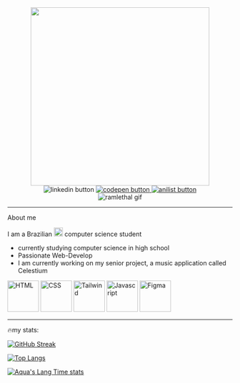 <div id="header" align="center">
  <img src="https://i.imgur.com/Ea63Y45.png" width="400px">
  <div id="header-social-medias"
      <a href="https://www.linkedin.com/in/luizgabrielortegadiaspaiva-b849a420b/">
        <img src="https://img.shields.io/badge/Linkedin-%230077B5.svg?logo=linkedin&logoColor=white" alt="linkedin button"/>
      </a>
      <a href="https://codepen.io/usraqua">
        <img src="https://img.shields.io/badge/CodePen-white?&logo=codepen&logoColor=black" alt="codepen button"/>
      </a>
      <a href="https://anilist.co/user/iGabis/">
        <img src="https://img.shields.io/badge/AniList-02A9FF?logo=anilist&logoColor=fff" alt="anilist button"/>
      </a>
  </div>
  <img src="https://i.pinimg.com/originals/ed/03/90/ed03907dd83f8d01a29ac5889a6fad11.gif" alt="ramlethal gif"/>
</div>
<hr>
<div id="info">
  About me
  <p>I am a Brazilian <img src="https://static.webshopapp.com/shops/094414/files/055912872/brazil-flag-emoji-free-download.jpg" width="20px" alt="brazilian flag"/> computer science student</p>
  <ul>
    <li>currently studying computer science in high school</li>
    <li>Passionate Web-Develop</li>
    <li> I am currently working on my senior project, a music application called Celestium</li>
  </ul>
</div>
<div id="lang-tools>
  <h1>Language and tools</h1>
  <img src="https://cdn.jsdelivr.net/gh/devicons/devicon@latest/icons/linux/linux-original.svg" alt="linux" width="70px"/>
  <img src="https://cdn.jsdelivr.net/gh/devicons/devicon@latest/icons/html5/html5-original.svg" alt="HTML" width="70px"/>
  <img src="https://cdn.jsdelivr.net/gh/devicons/devicon@latest/icons/css3/css3-original.svg" alt="CSS" width="70px"/>
  <img src="https://cdn.jsdelivr.net/gh/devicons/devicon@latest/icons/tailwindcss/tailwindcss-original.svg" alt="Tailwind" width="70px"/>
  <img src="https://cdn.jsdelivr.net/gh/devicons/devicon@latest/icons/javascript/javascript-original.svg" alt="Javascript" width="70px"/>
  <img src="https://cdn.jsdelivr.net/gh/devicons/devicon@latest/icons/figma/figma-original.svg" alt="Figma" width="70px"/>
</div>
<hr>
<div id="stats">
<p>🔥my stats:</p>
<a href="https://git.io/streak-stats"><img src="https://streak-stats.demolab.com?user=LuizGabrielOp&theme=synthwave&hide_border=true&locale=pt_BR&date_format=j%20M%5B%20Y%5D" alt="GitHub Streak" /></a>

[![Top Langs](https://github-readme-stats.vercel.app/api/top-langs/?username=LuizGabrielOp&show_icons=true&theme=synthwave)](https://github.com/LuizGabrielOp/github-readme-stats)

[![Aqua's Lang Time stats](https://github-readme-stats.vercel.app/api/wakatime?username=imAquamarinee&show_icons=true&theme=synthwave)](https://github.com/LuizGabrielOp/github-readme-stats)
  
</div>
